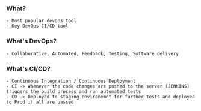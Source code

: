 

### What?
	- Most popular devops tool
 	- Key DevOps CI/CD tool

### What's DevOps?
	- Collaborative, Automated, Feedback, Testing, Software delivery

### What's CI/CD?
	- Continuous Integration / Continuous Deployment
 	- CI -> Whenever the code changes are pushed to the server (JENKINS) triggers the build process and run automated tests
  	- CD -> Deployed to staging environemnt for further tests and deployed to Prod if all are passed
 

